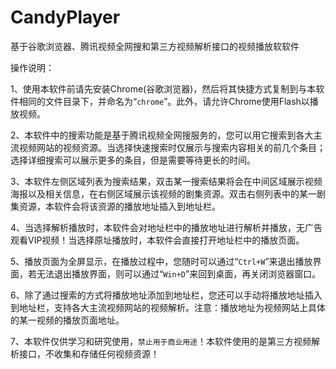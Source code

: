# CandyPlayer
基于谷歌浏览器、腾讯视频全网搜和第三方视频解析接口的视频播放软软件

操作说明：

1、使用本软件前请先安装Chrome(谷歌浏览器)，然后将其快捷方式复制到与本软件相同的文件目录下，并命名为“`chrome`”。此外，请允许Chrome使用Flash以播放视频。

2、本软件中的搜索功能是基于腾讯视频全网搜服务的，您可以用它搜索到各大主流视频网站的视频资源。当选择快速搜索时仅展示与搜索内容相关的前几个条目；选择详细搜索可以展示更多的条目，但是需要等待更长的时间。

3、本软件左侧区域列表为搜索结果，双击某一搜索结果将会在中间区域展示视频海报以及相关信息，在右侧区域展示该视频的剧集资源。双击右侧列表中的某一剧集资源，本软件会将该资源的播放地址插入到地址栏。

4、当选择解析播放时，本软件会对地址栏中的播放地址进行解析并播放，无广告观看VIP视频！当选择原址播放时，本软件会直接打开地址栏中的播放页面。

5、播放页面为全屏显示，在播放过程中，您随时可以通过“`Ctrl+W`”来退出播放界面，若无法退出播放界面，则可以通过“`Win+D`”来回到桌面，再关闭浏览器窗口。

6、除了通过搜索的方式将播放地址添加到地址栏，您还可以手动将播放地址插入到地址栏，支持各大主流视频网站的视频解析。注意：播放地址为视频网站上具体的某一视频的播放页面地址。

7、本软件仅供学习和研究使用，`禁止用于商业用途`！本软件使用的是第三方视频解析接口，不收集和存储任何视频资源！
